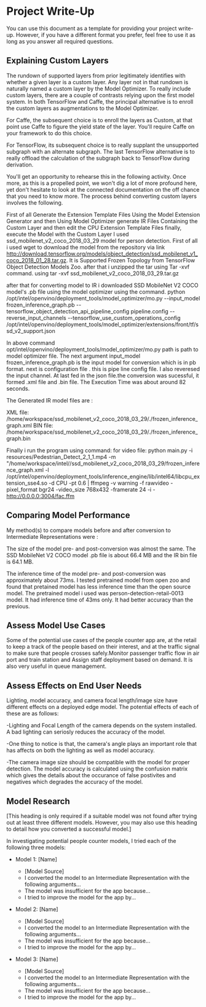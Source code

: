 # Project Write-Up

You can use this document as a template for providing your project write-up. However, if you
have a different format you prefer, feel free to use it as long as you answer all required
questions.

## Explaining Custom Layers

The rundown of supported layers from prior legitimately identifies with whether a given layer is a custom layer. Any layer not in that rundown is naturally named a custom layer by the Model Optimizer. To really include custom layers, there are a couple of contrasts relying upon the first model system. In both TensorFlow and Caffe, the principal alternative is to enroll the custom layers as augmentations to the Model Optimizer. 

For Caffe, the subsequent choice is to enroll the layers as Custom, at that point use Caffe to figure the yield state of the layer. You'll require Caffe on your framework to do this choice. 

For TensorFlow, its subsequent choice is to really supplant the unsupported subgraph with an alternate subgraph. The last TensorFlow alternative is to really offload the calculation of the subgraph back to TensorFlow during derivation. 

You'll get an opportunity to rehearse this in the following activity. Once more, as this is a propelled point, we won't dig a lot of more profound here, yet don't hesitate to look at the connected documentation on the off chance that you need to know more.
The process behind converting custom layers involves the following.

First of all Generate the Extension Template Files Using the Model Extension Generator and then Using Model Optimizer generate IR Files Containing the Custom Layer and then edit the CPU Extension Template Files finally, execute the Model with the Custom Layer
I used ssd_mobilenet_v2_coco_2018_03_29 model for person detection. First of all i used wget to download the model from the repository via link http://download.tensorflow.org/models/object_detection/ssd_mobilenet_v1_coco_2018_01_28.tar.gz. It is Supported Frozen Topology from TensorFlow Object Detection Models Zoo. after that i unzipped the tar using Tar -xvf command. 
using tar -xvf ssd_mobilenet_v2_coco_2018_03_29.tar.gz


after that for converting model to IR i  downloaded SSD MobileNet V2 COCO model's .pb file using the model optimizer using the command.
python /opt/intel/openvino/deployment_tools/model_optimizer/mo.py --input_model frozen_inference_graph.pb --tensorflow_object_detection_api_pipeline_config pipeline.config --reverse_input_channels --tensorflow_use_custom_operations_config /opt/intel/openvino/deployment_tools/model_optimizer/extensions/front/tf/ssd_v2_support.json

In above command opt/intel/openvino/deployment_tools/model_optimizer/mo.py path is path to model optimizer file. The next argument input_model frozen_inference_graph.pb is the input model for conversion which is in pb format. next is configuration file . this is pipe line config file. I also reveresed the input channel. At last fed in the json file.the conversion was sucessful, it formed .xml file and .bin file. The Execution Time was about around 82 seconds.

The Generated IR model files are :

XML file: /home/workspace/ssd_mobilenet_v2_coco_2018_03_29/./frozen_inference_graph.xml
BIN file: /home/workspace/ssd_mobilenet_v2_coco_2018_03_29/./frozen_inference_graph.bin

Finally i run the program using command:
for video file: python main.py -i resources/Pedestrian_Detect_2_1_1.mp4 -m "/home/workspace/intel//ssd_mobilenet_v2_coco_2018_03_29/frozen_inference_graph.xml -l /opt/intel/openvino/deployment_tools/inference_engine/lib/intel64/libcpu_extension_sse4.so -d CPU -pt 0.6 | ffmpeg -v warning -f rawvideo -pixel_format bgr24 -video_size 768x432 -framerate 24 -i - http://0.0.0.0:3004/fac.ffm

## Comparing Model Performance

My method(s) to compare models before and after conversion to Intermediate Representations
were :

The size of the model pre- and post-conversion was almost the same. The SSD MobileNet V2 COCO model .pb file is about 66.4 MB and the IR bin file is 64.1 MB.

The inference time of the model pre- and post-conversion was approximately about 73ms. 
I tested pretrained model from open zoo and found that pretained model has less inference time than the open source model. The pretrained model i used was person-detection-retail-0013 model. It had inference time of 43ms only. It had better accuracy than the previous.


## Assess Model Use Cases

Some of the potential use cases of the people counter app are, at the retail to keep a track of the people based on their interest, and at the traffic signal to make sure that people crosses safely.Monitor passenger traffic flow in air port and train station and Assign staff deployment based on demand. It is also very useful in queue management. 

## Assess Effects on End User Needs

Lighting, model accuracy, and camera focal length/image size have different effects on a deployed edge model. The potential effects of each of these are as follows:

-Lighting and Focal Length of the camera depends on the system installed. A bad lighting can seriosly reduces the accuracy of the model.

-One thing to notice is that, the camera's angle plays an important role that has affects on both the lighting as well as model accuracy.

-The camera image size should be compatible with the model for proper detection. The model accuracy is calculated using the confusion matrix which gives the details about the occurance of false postivites and negatives which degrades the accuracy of the model.

## Model Research

[This heading is only required if a suitable model was not found after trying out at least three
different models. However, you may also use this heading to detail how you converted 
a successful model.]

In investigating potential people counter models, I tried each of the following three models:

- Model 1: [Name]
  - [Model Source]
  - I converted the model to an Intermediate Representation with the following arguments...
  - The model was insufficient for the app because...
  - I tried to improve the model for the app by...
  
- Model 2: [Name]
  - [Model Source]
  - I converted the model to an Intermediate Representation with the following arguments...
  - The model was insufficient for the app because...
  - I tried to improve the model for the app by...

- Model 3: [Name]
  - [Model Source]
  - I converted the model to an Intermediate Representation with the following arguments...
  - The model was insufficient for the app because...
  - I tried to improve the model for the app by...
